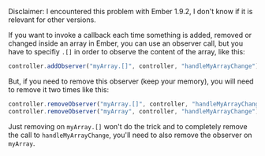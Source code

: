 Disclaimer: I encountered this problem with Ember 1.9.2, I don't know if it is relevant for other versions.

If you want to invoke a callback each time something is added, removed or changed inside an array in Ember, you can use an observer call, but you have to specifiy `.[]` in order to observe the content of the array, like this:

```javascript
controller.addObserver("myArray.[]", controller, "handleMyArrayChange");
```

But, if you need to remove this observer (keep your memory), you will need to remove it two times like this:

```javascript
controller.removeObserver("myArray.[]", controller, "handleMyArrayChange");
controller.removeObserver("myArray", controller, "handleMyArrayChange");
```

Just removing on `myArray.[]` won't do the trick and to completely remove the call to `handleMyArrayChange`, you'll need to also remove the observer on `myArray`.

